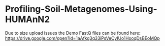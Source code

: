 # Profiling-Soil-Metagenomes-Using-HUMAnN2

Due to size upload issues the Demo FastQ files can be found here: https://drive.google.com/open?id=1aAfkg3q33iPsVeCyIUo1HooqDsBEoMQp
